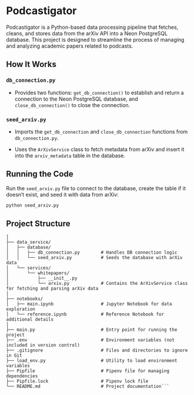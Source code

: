 # Podcastigator

Podcastigator is a Python-based data processing pipeline that fetches, cleans, and stores data from the arXiv API into a Neon PostgreSQL database. This project is designed to streamline the process of managing and analyzing academic papers related to podcasts.

## How It Works

### `db_connection.py`

- Provides two functions: `get_db_connection()` to establish and return a connection to the Neon PostgreSQL database, and `close_db_connection()` to close the connection.

### `seed_arxiv.py`

- Imports the `get_db_connection` and `close_db_connection` functions from `db_connection.py`.

- Uses the `ArXivService` class to fetch metadata from arXiv and insert it into the `arxiv_metadata` table in the database.

## Running the Code

Run the `seed_arxiv.py` file to connect to the database, create the table if it doesn’t exist, and seed it with data from arXiv:

```bash
python seed_arxiv.py
```

## Project Structure

``` podcastigator/
│
├── data_service/
│   ├── database/
│   │   ├── db_connection.py        # Handles DB connection logic
│   │   └── seed_arxiv.py           # Seeds the database with arXiv data
│   └── services/
│       └── whitepapers/
│           ├── __init__.py
│           └── arxiv.py            # Contains the ArXivService class for fetching and parsing arXiv data
│
├── notebooks/
│   ├── main.ipynb                  # Jupyter Notebook for data exploration
│   └── reference.ipynb             # Reference Notebook for additional details
│
├── main.py                         # Entry point for running the project
├── .env                            # Environment variables (not included in version control)
├── .gitignore                      # Files and directories to ignore in Git
├── load_env.py                     # Utility to load environment variables
├── Pipfile                         # Pipenv file for managing dependencies
├── Pipfile.lock                    # Pipenv lock file
└── README.md                       # Project documentation```

